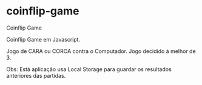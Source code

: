 # coinflip-game

Coinflip Game

Coinflip Game em Javascript.

Jogo de CARA ou COROA contra o Computador.
Jogo decidido à melhor de 3.

Obs: Está aplicação usa Local Storage para guardar os resultados anteriores das
partidas.
